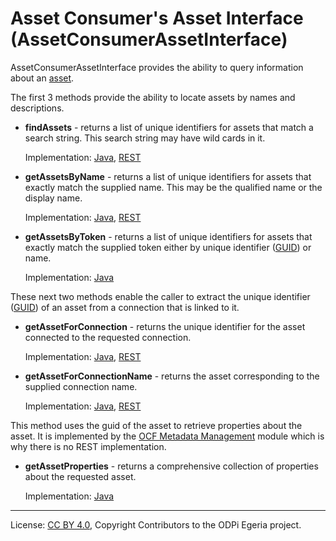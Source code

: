 <!-- SPDX-License-Identifier: CC-BY-4.0 -->
<!-- Copyright Contributors to the ODPi Egeria project. -->

# Asset Consumer's Asset Interface (AssetConsumerAssetInterface)

AssetConsumerAssetInterface provides the ability to query information about an
[asset](../../../../docs/concepts/assets).

The first 3 methods provide the ability to locate assets by names and descriptions.

* **findAssets** - returns a list of unique identifiers for assets that match a search string. This search string may have wild cards in it.
  
  Implementation: 
  [Java](../../../asset-consumer-client/docs/user/java-client/find-assets-with-java.md),
  [REST](../../../asset-consumer-server/docs/user/find-assets-with-rest.md)

* **getAssetsByName** - returns a list of unique identifiers for assets that exactly match the supplied name.  This may be the qualified name or the display name.
  
  Implementation: 
  [Java](../../../asset-consumer-client/docs/user/java-client/get-asset-list-by-name-with-java.md),
  [REST](../../../asset-consumer-server/docs/user/get-asset-list-by-name-with-rest.md)

* **getAssetsByToken** - returns a list of unique identifiers for assets that exactly match the supplied token either by unique
  identifier ([GUID](https://egeria-project.org/concepts/guid)) or name.
  
  Implementation: 
  [Java](../../../asset-consumer-client/docs/user/java-client/get-asset-list-by-token-with-java.md)


These next two methods enable the caller to extract the unique identifier
([GUID](https://egeria-project.org/concepts/guid)) of an asset from a connection that is linked to it.

* **getAssetForConnection** - returns the unique identifier for the asset connected to the requested connection.
  
  Implementation: 
  [Java](../../../asset-consumer-client/docs/user/java-client/get-asset-for-connection-guid-with-java.md),
  [REST](../../../asset-consumer-server/docs/user/get-asset-for-connection-guid-with-rest.md)

* **getAssetForConnectionName** - returns the asset corresponding to the supplied connection name.

  Implementation: 
  [Java](../../../asset-consumer-client/docs/user/java-client/get-asset-for-connection-name-with-java.md),
  [REST](../../../asset-consumer-server/docs/user/get-asset-for-connection-name-with-rest.md)

This method uses the guid of the asset to retrieve properties about the asset.  It is implemented
by the [OCF Metadata Management](../../../../../common-services/ocf-metadata-management) module
which is why there is no REST implementation.

* **getAssetProperties** - returns a comprehensive collection of properties about the requested asset.
   
  Implementation: 
  [Java](../../../asset-consumer-client/docs/user/java-client/get-asset-properties-with-java.md)

----
License: [CC BY 4.0](https://creativecommons.org/licenses/by/4.0/),
Copyright Contributors to the ODPi Egeria project.